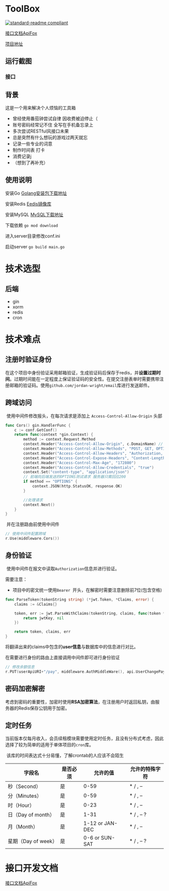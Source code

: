 # ToolBox

[![standard-readme compliant](https://camo.githubusercontent.com/f116695412df39ab3c98d8291befdb93af123f56aecc79fff4b20c410a5b54c7/68747470733a2f2f696d672e736869656c64732e696f2f62616467652f726561646d652532307374796c652d7374616e646172642d627269676874677265656e2e7376673f7374796c653d666c61742d737175617265)](https://github.com/RichardLitt/standard-readme)

[接口文档ApiFox](https://www.apifox.cn/apidoc/shared-c8e90d57-35a1-4ca2-9412-e3b341d4e1b1/api-65866014)

[项目地址](https://github.com/writiger/ToolBox)

## 运行截图

### 接口



## 背景

这是一个用来解决个人烦恼的工具箱

* 曾经使用番茄钟尝试自律 因收费被迫停止（
* 账号密码经常记不住 全写在手机备忘录上
* 多次尝试RESTful风接口未果
* 总是突然有什么想玩的游戏过两天就忘
* 记录一些专业的词意
* 制作时间表 打卡 
* 消费记录j
* （想到了再补充）



## 使用说明

安装Go [Golang安装包下载地址](https://go.dev/dl/)

安装Redis  [Eedis镜像库](https://hub.docker.com/_/redis?tab=tags)

安装MySQL [MySQL下载地址](https://dev.mysql.com/downloads/mysql/)

下载依赖  `go mod download`

进入server目录修改conf.ini

启动server `go build main.go`



# 技术选型

## 后端

* gin
* xorm
* redis
* cron

# 技术难点

## 注册时验证身份

​	在这个项目中身份验证采用邮箱验证，生成验证码后保存于redis，并**设置过期时间**。过期时间能在一定程度上保证验证码的安全性。在提交注册表单时需要携带注册邮箱的验证码。使用`github.com/jordan-wright/email`库进行发送邮件。

## 跨域访问

​	使用中间件修改报头，在每次请求是添加上 `Access-Control-Allow-Origin` 头部

~~~ go
func Cors() gin.HandlerFunc {
	c := conf.GetConf()
	return func(context *gin.Context) {
		method := context.Request.Method
		context.Header("Access-Control-Allow-Origin", c.DomainName) // 设置允许访问所有域
		context.Header("Access-Control-Allow-Methods", "POST, GET, OPTIONS, PUT, DELETE,UPDATE")
		context.Header("Access-Control-Allow-Headers", "Authorization, Content-Length, X-CSRF-Token, Token,session,X_Requested_With,Accept, Origin, Host, Connection, Accept-Encoding, Accept-Language,DNT, X-CustomHeader, Keep-Alive, User-Agent, X-Requested-With, If-Modified-Since, Cache-Control, Content-Type, Pragma,token,openid,opentoken")
		context.Header("Access-Control-Expose-Headers", "Content-Length, Access-Control-Allow-Origin, Access-Control-Allow-Headers,Cache-Control,Content-Language,Content-Type,Expires,Last-Modified,Pragma,FooBar")
		context.Header("Access-Control-Max-Age", "172800")
		context.Header("Access-Control-Allow-Credentials", "true")
		context.Set("content-type", "application/json")
		// 前端向后端发送的OPTIONS测试请求 服务器只需回应200
		if method == "OPTIONS" {
			context.JSON(http.StatusOK, response.OK)
		}

		//处理请求
		context.Next()
	}
}
~~~

​	并在注册路由前使用中间件

~~~ go
// 使用中间件配置跨域
r.Use(middleware.Cors())
~~~

##  身份验证

​	使用中间件在报文中读取`Authorization`信息并进行验证。

需要注意：

* 项目中的密文统一使用`Bearer `开头，在解密时需要注意删除前7位(包含空格)

~~~ go
func ParseToken(tokenString string) (*jwt.Token, *Claims, error) {
	claims := &Claims{}

	token, err := jwt.ParseWithClaims(tokenString, claims, func(token *jwt.Token) (i interface{}, err error) {
		return jwtKey, nil
	})

	return token, claims, err
}
~~~



​	将翻译出来的claims中包含的**user信息**与数据库中的信息进行对比。

在需要进行身份的路由上直接调用中间件即可进行身份验证

~~~ go
// 修改余额信息
r.PUT(userApiURI+"/pay", middleware.AuthMiddleWare(), api.UserChangePay)
~~~

## 密码加密解密

​	考虑到密码的重要性，加密时使用**RSA加密算法**，在注册用户时返回私钥，由服务器的Redis保存公钥用于加密。

## 定时任务

​	当前版本仅每月收入，会员续租模块需要使用定时任务，且没有分布式考虑，因此选择了较为简单的适用于单体项目的`cron`库。

​	该库的时间表达式十分易懂，了解crontab的人应该不会陌生

| 字段名              | 是否必须 | 允许的值        | 允许的特殊字符 |
| ------------------- | -------- | --------------- | -------------- |
| 秒（Second）        | 是       | 0-59            | * / , –        |
| 分（Minutes）       | 是       | 0-59            | * / , –        |
| 时（Hour）          | 是       | 0-23            | * / , –        |
| 日（Day of month）  | 是       | 1-31            | * / , – ?      |
| 月（Month）         | 是       | 1-12 or JAN-DEC | * / , –        |
| 星期（Day of week） | 是       | 0-6 or SUN-SAT  | * / , – ?      |



# 接口开发文档

[接口文档ApiFox](https://www.apifox.cn/apidoc/shared-c8e90d57-35a1-4ca2-9412-e3b341d4e1b1/api-65866014)


